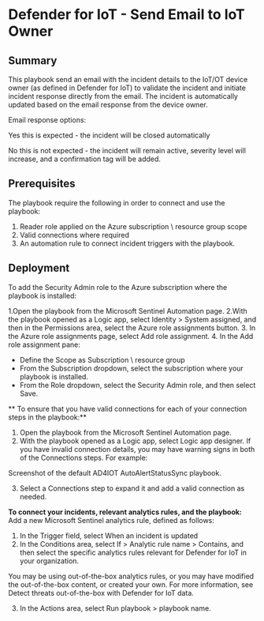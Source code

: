 # Defender for IoT - Send Email to IoT Owner

## Summary
This playbook send an email with the incident details to the IoT/OT device owner (as defined in Defender for IoT) to validate the incident and initiate incident response directly from the email. The incident is automatically updated based on the email response from the device owner.

Email response options:

Yes this is expected - the incident will be closed automatically

No this is not expected - the incident will remain active, severity level will increase, and a confirmation tag will be added.

## Prerequisites
The playbook require the following in order to connect and use the playbook:

1. Reader role applied on the Azure subscription \ resource group scope
2. Valid connections where required
3. An automation rule to connect incident triggers with the playbook.

## Deployment
To add the Security Admin role to the Azure subscription where the playbook is installed:

1.Open the playbook from the Microsoft Sentinel Automation page.
2.With the playbook opened as a Logic app, select Identity > System assigned, and then in the Permissions area, select the Azure role assignments button.
3. In the Azure role assignments page, select Add role assignment.
4. In the Add role assignment pane:
  - Define the Scope as Subscription \ resource group
  - From the Subscription dropdown, select the subscription where your playbook is installed.
  - From the Role dropdown, select the Security Admin role, and then select Save.
  
** To ensure that you have valid connections for each of your connection steps in the playbook:**
1. Open the playbook from the Microsoft Sentinel Automation page.
2. With the playbook opened as a Logic app, select Logic app designer. If you have invalid connection details, you may have warning signs in both of the Connections steps. For example:

Screenshot of the default AD4IOT AutoAlertStatusSync playbook.

3. Select a Connections step to expand it and add a valid connection as needed.

**To connect your incidents, relevant analytics rules, and the playbook:**
Add a new Microsoft Sentinel analytics rule, defined as follows:

1. In the Trigger field, select When an incident is updated
2. In the Conditions area, select If > Analytic rule name > Contains, and then select the specific analytics rules relevant for Defender for IoT in your organization.

You may be using out-of-the-box analytics rules, or you may have modified the out-of-the-box content, or created your own. For more information, see Detect threats out-of-the-box with Defender for IoT data.

3. In the Actions area, select Run playbook > playbook name.
